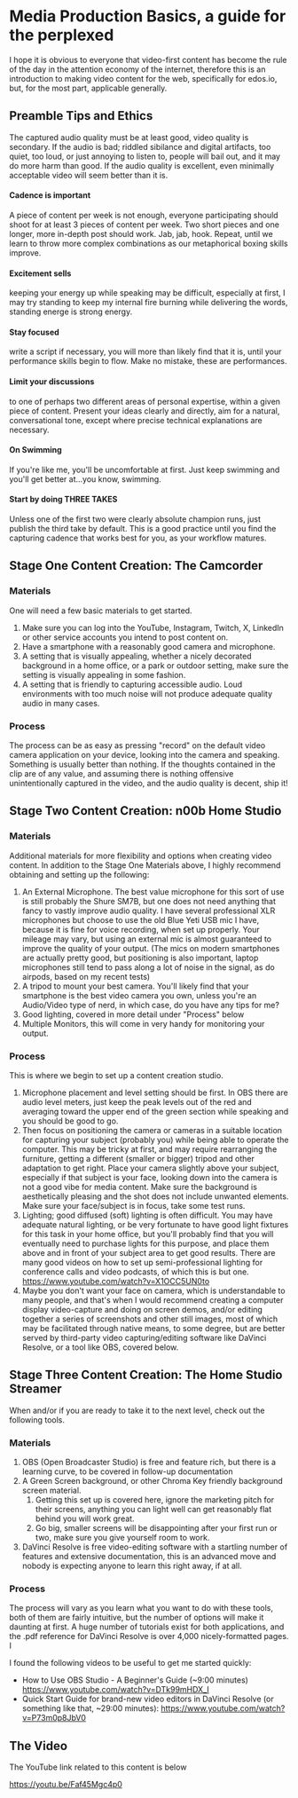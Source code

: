# Media Production Basics, a guide for the perplexed

I hope it is obvious to everyone that video-first content has become the rule of the day in the attention economy of the internet, therefore this is an introduction to making video content for the web, specifically for edos.io, but, for the most part, applicable generally.

## Preamble Tips and Ethics

The captured audio quality must be at least good, video quality is secondary. If the audio is bad; riddled sibilance and digital artifacts, too quiet, too loud, or just annoying to listen to, people will bail out, and it may do more harm than good. If the audio quality is excellent, even minimally acceptable video will seem better than it is. 

#### Cadence is important

A piece of content per week is not enough, everyone participating should shoot for at least 3 pieces of content per week. Two short pieces and one longer, more in-depth post should work. Jab, jab, hook. Repeat, until we learn to throw more complex combinations as our metaphorical boxing skills improve.

#### Excitement sells 

keeping your energy up while speaking may be difficult, especially at first, I may try standing to keep my internal fire burning while delivering the words, standing energe is strong energy.

#### Stay focused

write a script if necessary, you will more than likely find that it is, until your performance skills begin to flow. Make no mistake, these are performances.

#### Limit your discussions

to one of perhaps two different areas of personal expertise, within a given piece of content. Present your ideas clearly and directly, aim for a natural, conversational tone, except where precise technical explanations are necessary. 

#### On Swimming

If you're like me, you'll be uncomfortable at first. Just keep swimming and you'll get better at...you know, swimming.

#### Start by doing THREE TAKES

Unless one of the first two were clearly absolute champion runs, just publish the third take by default. This is a good practice until you find the capturing cadence that works best for you, as your workflow matures.

## Stage One Content Creation: The Camcorder

### Materials

One will need a few basic materials to get started.

1. Make sure you can log into the YouTube, Instagram, Twitch, X, LinkedIn or other service accounts you intend to post content on.
2. Have a smartphone with a reasonably good camera and microphone.
3. A setting that is visually appealing, whether a nicely decorated background in a home office, or a park or outdoor setting, make sure the setting is visually appealing in some fashion.
4. A setting that is friendly to capturing accessible audio. Loud environments with too much noise will not produce adequate quality audio in many cases.

### Process

The process can be as easy as pressing "record" on the default video camera application on your device, looking into the camera and speaking. Something is usually better than nothing. If the thoughts contained in the clip are of any value, and assuming there is nothing offensive unintentionally captured in the video, and the audio quality is decent, ship it!

## Stage Two Content Creation:  n00b Home Studio

### Materials

Additional materials for more flexibility and options when creating video content. In addition to the Stage One Materials above, I highly recommend obtaining and setting up the following:

1. An External Microphone. The best value microphone for this sort of use is still probably the Shure SM7B, but one does not need anything that fancy to vastly improve audio quality. I have several professional XLR microphones but choose to use the old Blue Yeti USB mic I have, because it is fine for voice recording, when set up properly. Your mileage may vary, but using an external mic is almost guaranteed to improve the quality of your output. (The mics on modern smartphones are actually pretty good, but positioning is also important, laptop microphones still tend to pass along a lot of noise in the signal, as do airpods, based on my recent tests)
2. A tripod to mount your best camera. You'll likely find that your smartphone is the best video camera you own, unless you're an Audio/Video type of nerd, in which case, do you have any tips for me?
3. Good lighting, covered in more detail under "Process" below
4. Multiple Monitors, this will come in very handy for monitoring your output.

### Process

This is where we begin to set up a content creation studio. 

1. Microphone placement and level setting should be first. In OBS there are audio level meters, just keep the peak levels out of the red and averaging toward the upper end of the green section while speaking and you should be good to go.
2. Then focus on positioning the camera or cameras in a suitable location for capturing your subject (probably you) while being able to operate the computer. This may be tricky at first, and may require rearranging the furniture, getting a different (smaller or bigger) tripod and other adaptation to get right. Place your camera slightly above your subject, especially if that subject is your face, looking down into the camera is not a good vibe for media content. Make sure the background is aesthetically pleasing and the shot does not include unwanted elements. Make sure your face/subject is in focus, take some test runs.
3. Lighting; good diffused (soft) lighting is often difficult. You may have adequate natural lighting, or be very fortunate to have good light fixtures for this task in your home office, but you'll probably find that you will eventually need to purchase lights for this purpose, and place them above and in front of your subject area to get good results. There are many good videos on how to set up semi-professional lighting for conference calls and video podcasts, of which this is but one. https://www.youtube.com/watch?v=X1OCC5UN0to
4. Maybe you don't want your face on camera, which is understandable to many people, and that's when I would recommend creating a computer display video-capture and doing on screen demos, and/or editing together a series of screenshots and other still images, most of which may be facilitated through native means, to some degree, but are better served by third-party video capturing/editing software like DaVinci Resolve, or a tool like OBS, covered below.

## Stage Three Content Creation: The Home Studio Streamer

When and/or if you are ready to take it to the next level, check out the following tools.
### Materials

1. OBS (Open Broadcaster Studio) is free and feature rich, but there is a learning curve, to be covered in follow-up documentation 
2. A Green Screen background, or other Chroma Key friendly background screen material.
	1. Getting this set up is covered here, ignore the marketing pitch for their screens, anything you can light well can get reasonably flat behind you will work great.
	2. Go big, smaller screens will be disappointing after your first run or two, make sure you give yourself room to work.
3. DaVinci Resolve is free video-editing software with a startling number of features and extensive documentation, this is an advanced move and nobody is expecting anyone to learn this right away, if at all. 

### Process

The process will vary as you learn what you want to do with these tools, both of them are fairly intuitive, but the number of options will make it daunting at first. A huge number of tutorials exist for both applications, and the .pdf reference for DaVinci Resolve is over 4,000 nicely-formatted pages. I 

I found the following videos to be useful to get me started quickly:

- How to Use OBS Studio - A Beginner's Guide (~9:00 minutes) https://www.youtube.com/watch?v=DTk99mHDX_I
- Quick Start Guide for brand-new video editors in DaVinci Resolve (or something like that, ~29:00 minutes): https://www.youtube.com/watch?v=P73m0p8JbV0

## The Video

The YouTube link related to this content is below

https://youtu.be/Faf45Mgc4p0